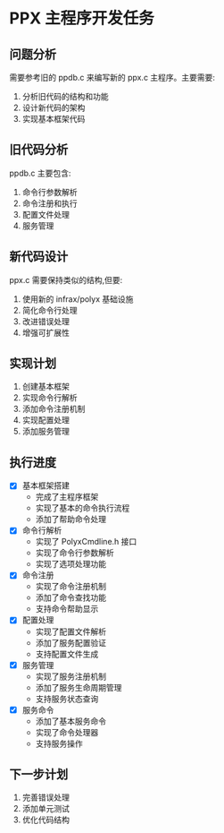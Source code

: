 # PPX 主程序开发任务

## 问题分析

需要参考旧的 ppdb.c 来编写新的 ppx.c 主程序。主要需要:

1. 分析旧代码的结构和功能
2. 设计新代码的架构
3. 实现基本框架代码

## 旧代码分析

ppdb.c 主要包含:

1. 命令行参数解析
2. 命令注册和执行
3. 配置文件处理
4. 服务管理

## 新代码设计

ppx.c 需要保持类似的结构,但要:

1. 使用新的 infrax/polyx 基础设施
2. 简化命令行处理
3. 改进错误处理
4. 增强可扩展性

## 实现计划

1. 创建基本框架
2. 实现命令行解析
3. 添加命令注册机制
4. 实现配置处理
5. 添加服务管理

## 执行进度

- [x] 基本框架搭建
  - 完成了主程序框架
  - 实现了基本的命令执行流程
  - 添加了帮助命令处理
- [x] 命令行解析
  - 实现了 PolyxCmdline.h 接口
  - 实现了命令行参数解析
  - 实现了选项处理功能
- [x] 命令注册
  - 实现了命令注册机制
  - 添加了命令查找功能
  - 支持命令帮助显示
- [x] 配置处理
  - 实现了配置文件解析
  - 添加了服务配置验证
  - 支持配置文件生成
- [x] 服务管理
  - 实现了服务注册机制
  - 添加了服务生命周期管理
  - 支持服务状态查询
- [x] 服务命令
  - 添加了基本服务命令
  - 实现了命令处理器
  - 支持服务操作

## 下一步计划

1. 完善错误处理
2. 添加单元测试
3. 优化代码结构 